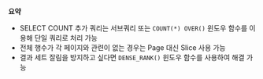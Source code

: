 **요약**
- SELECT COUNT 추가 쿼리는 서브쿼리 또는 `COUNT(*) OVER()` 윈도우 함수를 이용해 단일 쿼리로 처리 가능
- 전체 행수가 각 페이지와 관련이 없는 경우는 Page 대신 Slice 사용 가능
- 결과 세트 잘림을 방지하고 싶다면 `DENSE_RANK()` 윈도우 함수를 사용하여 해결 가능

